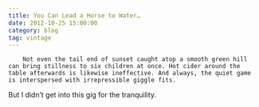 ```yaml
---
title: You Can Lead a Horse to Water…
date: 2012-10-25 15:00:00
category: blog
tag: vintage
---
```

        Not even the tail end of sunset caught atop a smooth green hill can bring stillness to six children at once. Hot cider around the table afterwards is likewise ineffective. And always, the quiet game is interspersed with irrepressible giggle fits.

But I didn’t get into this gig for the tranquility.